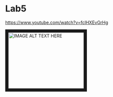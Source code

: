 Lab5
====
https://www.youtube.com/watch?v=fclHXEvGrHg



<a href="https://www.youtube.com/watch?v=fclHXEvGrHg" target="_blank"><img src="http://img.youtube.com/vi/Lab 5 Program 2 Demo/0.jpg" 
alt="IMAGE ALT TEXT HERE" width="240" height="180" border="10" /></a>
